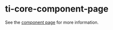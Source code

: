 ti-core-component-page
===================

See the [component page](http://polymer-project.org/docs/elements/core-elements.html#core-component-page) for more information.

